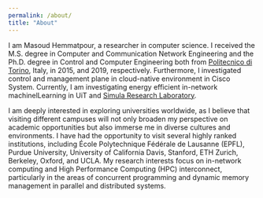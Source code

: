 ```yaml
---
permalink: /about/
title: "About"
---
```


I am Masoud Hemmatpour, a researcher in computer science. I received the M.S. degree in Computer and Communication Network Engineering and the Ph.D. degree in Control and Computer Engineering both from [Politecnico di Torino](https://www.polito.it/), Italy, in 2015, and 2019, respectively. Furthermore, I investigated control and management plane in cloud-native environment in Cisco System. Currently, I am investigating energy efficient in-network machinelLearning in UiT and [Simula Research Laboratory](https://www.simula.no/).

I am deeply interested in exploring universities worldwide, as I believe that visiting different campuses will not only broaden my perspective on academic opportunities but also immerse me in diverse cultures and environments. I have had the opportunity to visit several highly ranked institutions, including École Polytechnique Fédérale de Lausanne (EPFL), Purdue University, University of California Davis, Stanford, ETH Zurich, Berkeley, Oxford, and UCLA. My research interests focus on in-network computing and High Performance Computing (HPC) interconnect, particularly in the areas of concurrent programming and dynamic memory management in parallel and distributed systems. 












